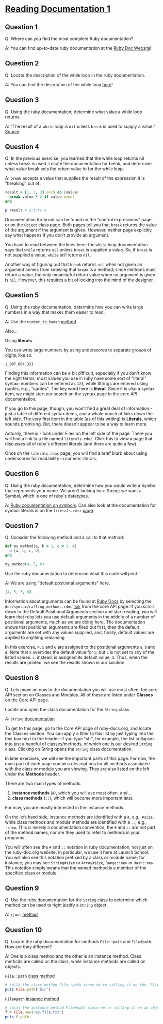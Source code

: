 # [Reading Documentation 1](https://launchschool.com/exercise_sets/4c75f0c5)

## Question 1

Q: Where can you find the most complete Ruby documentation?

A: You can find up-to-date ruby documentation at the [Ruby Doc Website](http://ruby-doc.org/)!

## Question 2

Q: Locate the description of the while loop in the ruby documentation.

A: You can find the description of the while loop [here](http://ruby-doc.org/core-2.4.0/doc/syntax/control_expressions_rdoc.html#label-while+Loop)!

## Question 3

Q: Using the ruby documentation, determine what value a while loop returns.

A: "The result of a ```while``` loop is ```nil``` unless ```break``` is used to supply a value." [Source](http://ruby-doc.org/core-2.4.0/doc/syntax/control_expressions_rdoc.html#label-while+Loop)

## Question 4

Q: In the previous exercise, you learned that the while loop returns nil unless break is used. Locate the documentation for break, and determine what value break sets the return value to for the while loop.

A: ```break``` accepts a value that supplies the result of the expression it is "breaking" out of:

```ruby
result = [1, 2, 3].each do |value|
  break value * 2 if value.even?
end

p result # prints 4
```

Documentation for ```break``` can be found on the "control expressions" page, or on the ```Object``` class page. Both pages tell you that ```break``` returns the value of the argument if the argument is given. However, neither page explicitly say what happens if you don't provide an argument.

You have to read between the lines here; the ```while``` loop documentation says that ```while``` returns ```nil``` unless ```break``` is supplied a value. So, if ```break``` is not supplied a value, ```while``` still returns ```nil```.

Another way of figuring out that ```break``` returns ```nil``` when not given an argument comes from knowing that ```break``` is a method; since methods must return a value, the only meaningful return value when no argument is given is ```nil```. However, this requires a bit of looking into the mind of the designer.

## Question 5

Q: Using the ruby documentation, determine how you can write large numbers in a way that makes them easier to read.

A: Use the ```number_to_human``` [method](http://api.rubyonrails.org/classes/ActionView/Helpers/NumberHelper.html#method-i-number_to_human)

Also...

Using **literals**.

You can write large numbers by using underscores to separate groups of digits, like so:

```1_987_654_321```

Finding this information can be a bit difficult, especially if you don't know the right terms; most values you use in ruby have some sort of "literal" syntax: numbers can be entered as ```123```, while Strings are entered using quotes, e.g., "quotes". The key word here is **literal**. Since it is also a syntax item, we might start our search on the syntax page in the core API documentation.

If you go to this page, though, you won't find a great deal of information - just a table of different syntax items, and a whole bunch of links down the left side. The very first item in the table (as of this writing) is **Literals**, which sounds promising. But, there doesn't appear to be a way to learn more.

Actually, there is - look under Files on the left side of the page. There you will find a link to a file named ```literals.rdoc```. Click this to view a page that discusses all of ruby's different literals (and there are quite a few).

Once on the ```literals.rdoc``` page, you will find a brief blurb about using underscores for readability in numeric literals.

## Question 6

Q: Using the ruby documentation, determine how you would write a Symbol that represents your name. We aren't looking for a String; we want a Symbol, which is one of ruby's datatypes.

A: [Ruby cocumentation on symbols](http://ruby-doc.org/core-2.4.0/Symbol.html). Can also look at the documentation for symbol literals is on the ```literals.rdoc``` [page](https://ruby-doc.org/core-2.4.0/doc/syntax/literals_rdoc.html).

## Question 7

Q: Consider the following method and a call to that method:

```ruby
def my_method(a, b = 2, c = 3, d)
  p [a, b, c, d]
end

my_method(4, 5, 6)
```

Use the ruby documentation to determine what this code will print.

A: We are using "default positional arguments" here.

```ruby
[4, 5, 3, 6]
```

Information about arguments can be found at [Ruby Docs](http://ruby-doc.org/) by selecting the ```doc/syntax/calling_methods.rdoc``` [link](http://ruby-doc.org/core-2.4.0/doc/syntax/calling_methods_rdoc.html) from the core API page. If you scroll down to the Default Positional Arguments section and start reading, you will learn that ruby lets you use default arguments in the middle of a number of positional arguments, much as we are doing here. The documentation shows that positional arguments are filled out first, then the default arguments are set with any values supplied, and, finally, default values are applied to anything remaining.

In this exercise, ```4```, ```5``` and ```6``` are assigned to the positional arguments ```a```, ```b``` and ```d```. Note that ```5``` overrides the default value for ```b```, but ```c``` is not set to any of the listed values. ```c```, instead, is assigned its default value, ```3```. Thus, when the results are printed, we see the results shown in our solution.

## Question 8

Q: Lets move on now to the documentation you will use most often; the core API section on Classes and Modules. All of these are listed under **Classes** on the Core API page.

Locate and open the class documentation for the ```String``` class.

A: ```String``` [documentation](http://ruby-doc.org/core-2.4.0/String.html)

To get to this page, go to the Core API page of ruby-docs.org, and locate the Classes section. You can apply a filter to this list by just typing into the text box next to the header: if you type "str", for example, the list collapses into just a handful of classes/methods, of which one is our desired ```String``` class. Clicking on String opens the ```String``` class documentation.

In later exercises, we will see the important parts of this page. For now, the main part of each page contains descriptions for all methods associated with the class or module you are viewing. They are also listed on the left under the **Methods** header.

There are two main types of methods:

1. **instance methods** (```#```), which you will use most often, and...
2. **class methods** (```::```), which will become more important later.

For now, you are mostly interested in the instance methods.

On the left-hand side, instance methods are identified with a ```#```, e.g., ```#size```, while class methods and module methods are identified with a ```::```, e.g., ```::new```. This is merely a documentation convention; the ```#``` and ```::``` are not part of the method names, nor are they used to refer to methods in your programs.

You will often see the ```#``` and ```::``` notation in ruby documentation, not just on the ruby-doc.org website. In particular, we use it here at Launch School. You will also see this notation prefixed by a class or module name; for instance, you may see ```String#size``` or ```Array#size```, ```Range::new``` or ```Hash::new```. This notation simply means that the named method is a member of the specified class or module.

## Question 9

Q: Use the ruby documentation for the ```String``` class to determine which method can be used to right justify a ```String``` object.

A: ```rjust``` [method](http://ruby-doc.org/core-2.4.0/String.html#method-i-rjust)

## Question 10

Q: Locate the ruby documentation for methods ```File::path``` and ```File#path```. How are they different?

A: One is a class method and the other is an instance method. Class methods are called on the class, while instance methods are called on objects.

```File::path``` [class method](http://ruby-doc.org/core-2.4.0/File.html#method-c-path)

```ruby
# calls the class method File::path since we're calling it on the 'File' class
puts File.path('bin')
```

```File#path``` [instance method](http://ruby-doc.org/core-2.4.0/File.html#method-i-path)

```ruby
# calls the instance method File#path since we're calling it on an object of the 'File' class, namely 'f'
f = File.new('my-file.txt')
puts f.path
```
